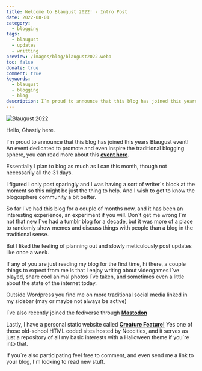 ```yaml
---
title: Welcome to Blaugust 2022! - Intro Post
date: 2022-08-01
category:
  - blogging
tags:
  - blaugust
  - updates
  - writting
preview: /images/blog/blaugust2022.webp
toc: false
donate: true
comment: true
keywords:
  - blaugust
  - blogging
  - blog
description: I´m proud to announce that this blog has joined this years Blaugust event! An event dedicated to promote and even inspire the traditional blogging sphere.
---
```

![Blaugust 2022](/images/blog/blaugust2022.webp)

Hello, Ghastly here.

I´m proud to announce that this blog has joined this years Blaugust event! An event dedicated to promote and even inspire the traditional blogging sphere, you can read more about this **[event here](https://aggronaut.com/2022/07/15/introducing-blaugust-2022/).**

Essentially I plan to blog as much as I can this month, though not necessarily all the 31 days.

I figured I only post sparingly and I was having a sort of writer´s block at the moment so this might be just the thing to help. And I wish to get to know the blogosphere community a bit better.

So far I´ve had this blog for a couple of months now, and it has been an interesting experience, an experiment if you will. Don´t get me wrong I´m not that new I´ve had a tumblr blog for a decade, but it was more of a place to randomly show memes and discuss things with people than a blog in the traditional sense.

But I liked the feeling of planning out and slowly meticulously post updates like once a week.

If any of you are just reading my blog for the first time, hi there, a couple things to expect from me is that I enjoy writing about videogames I´ve played, share cool animal photos I´ve taken, and sometimes even a little about the state of the internet today.

Outside Wordpress you find me on more traditional social media linked in my sidebar (may or maybe not always be active)

I´ve also recently joined the fediverse through [**Mastodon**](https://blorbo.social/@creaturefeature)

Lastly, I have a personal static website called [**Creature Feature!**](https://creaturefeature.neocities.org/) Yes one of those old-school HTML coded sites hosted by Neocities, and it serves as just a repository of all my basic interests with a Halloween theme if you´re into that.

If you´re also participating feel free to comment, and even send me a link to your blog, I´m looking to read new stuff.


